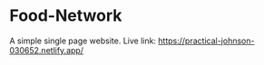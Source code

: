 # Food-Network
A simple single page website.
Live link: https://practical-johnson-030652.netlify.app/
